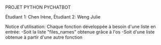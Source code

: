 PROJET PYTHON PYCHATBOT

Étudiant 1: Chen Irène,
Étudiant 2: Weng Julie

Notice d'utilisation:
Chaque fonction développée à besoin d'une liste en entrée:
-Soit la liste "files_names" obtenue grâce à l'os 
-Soit d'une liste obtenue à partir d'une autre fonction